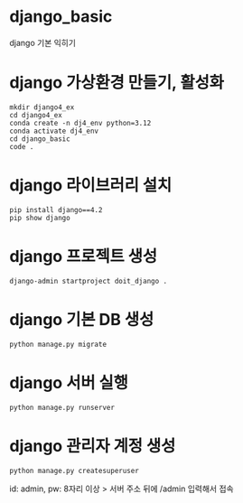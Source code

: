 # django_basic
django 기본 익히기
# django 가상환경 만들기, 활성화
```
mkdir django4_ex
cd django4_ex
conda create -n dj4_env python=3.12
conda activate dj4_env
cd django_basic
code .
```
# django 라이브러리 설치
```
pip install django==4.2
pip show django
```
# django 프로젝트 생성
```
django-admin startproject doit_django .
```
# django 기본 DB 생성
```
python manage.py migrate
```
# django 서버 실행
```
python manage.py runserver
```
# django 관리자 계정 생성
``` 
python manage.py createsuperuser
```
id: admin, pw: 8자리 이상 > 서버 주소 뒤에 /admin 입력해서 접속